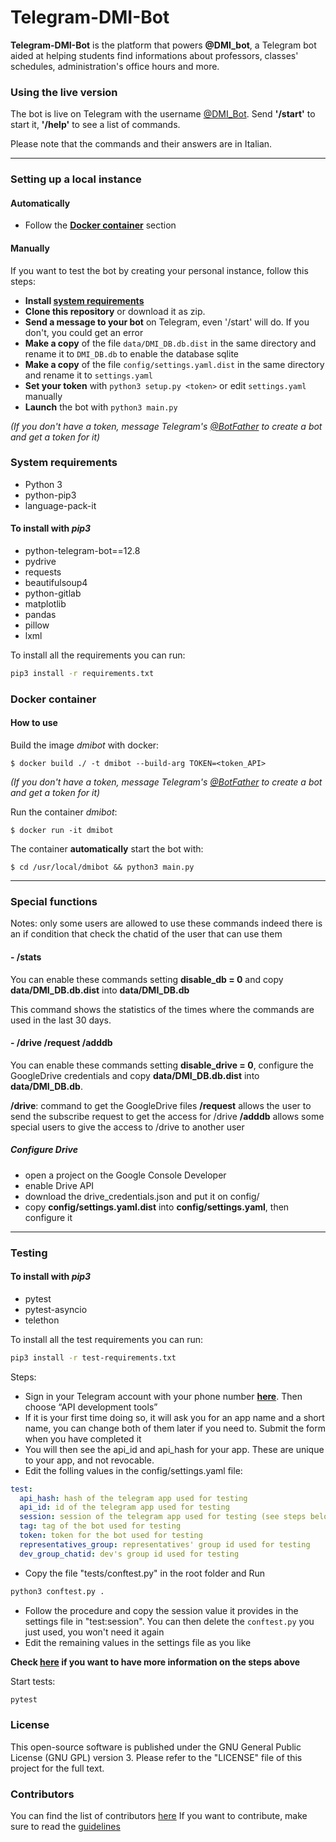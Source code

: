 # Telegram-DMI-Bot

**Telegram-DMI-Bot** is the platform that powers **@DMI_bot**, a Telegram bot aided at helping students find informations about professors, classes' schedules, administration's office hours and more.

### Using the live version

The bot is live on Telegram with the username [@DMI_Bot](https://telegram.me/DMI_Bot).
Send **'/start'** to start it, **'/help'** to see a list of commands.

Please note that the commands and their answers are in Italian.

---

### Setting up a local instance

#### Automatically

- Follow the [**Docker container**](##Docker-container) section

#### Manually

If you want to test the bot by creating your personal instance, follow this steps:

- **Install [system requirements](#System-requirements)**
- **Clone this repository** or download it as zip.
- **Send a message to your bot** on Telegram, even '/start' will do. If you don't, you could get an error
- **Make a copy** of the file `data/DMI_DB.db.dist` in the same directory and rename it to `DMI_DB.db` to enable the database sqlite
- **Make a copy** of the file `config/settings.yaml.dist` in the same directory and rename it to `settings.yaml`
- **Set your token** with `python3 setup.py <token>` or edit `settings.yaml` manually
- **Launch** the bot with `python3 main.py`

_(If you don't have a token, message Telegram's [@BotFather](http://telegram.me/Botfather) to create a bot and get a token for it)_

### System requirements

- Python 3
- python-pip3
- language-pack-it

#### To install with _pip3_

- python-telegram-bot==12.8
- pydrive
- requests
- beautifulsoup4
- python-gitlab
- matplotlib
- pandas
- pillow
- lxml

To install all the requirements you can run:

```bash
pip3 install -r requirements.txt
```

### Docker container

#### How to use

Build the image _dmibot_ with docker:

```
$ docker build ./ -t dmibot --build-arg TOKEN=<token_API>
```

_(If you don't have a token, message Telegram's [@BotFather](http://telegram.me/Botfather) to create a bot and get a token for it)_

Run the container _dmibot_:

```
$ docker run -it dmibot
```

The container **automatically** start the bot with:

```
$ cd /usr/local/dmibot && python3 main.py
```

---

### Special functions

Notes: only some users are allowed to use these commands indeed there is an if condition that check the chatid of the user that can use them

#### - /stats

You can enable these commands setting **disable_db = 0** and copy **data/DMI_DB.db.dist** into **data/DMI_DB.db**

This command shows the statistics of the times where the commands are used in the last 30 days.

#### - /drive /request /adddb

You can enable these commands setting **disable_drive = 0**, configure the GoogleDrive credentials and copy **data/DMI_DB.db.dist** into **data/DMI_DB.db**.

**/drive**: command to get the GoogleDrive files
**/request** allows the user to send the subscribe request to get the access for /drive
**/adddb** allows some special users to give the access to /drive to another user

##### **Configure Drive**

- open a project on the Google Console Developer
- enable Drive API
- download the drive_credentials.json and put it on config/
- copy **config/settings.yaml.dist** into **config/settings.yaml**, then configure it

---

### Testing

#### To install with _pip3_

- pytest
- pytest-asyncio
- telethon

To install all the test requirements you can run:

```bash
pip3 install -r test-requirements.txt
```

Steps:

- Sign in your Telegram account with your phone number **[here](https://my.telegram.org/auth)**. Then choose “API development tools”
- If it is your first time doing so, it will ask you for an app name and a short name, you can change both of them later if you need to. Submit the form when you have completed it
- You will then see the api_id and api_hash for your app. These are unique to your app, and not revocable.
- Edit the folling values in the config/settings.yaml file:

```yaml
test:
  api_hash: hash of the telegram app used for testing
  api_id: id of the telegram app used for testing
  session: session of the telegram app used for testing (see steps below)
  tag: tag of the bot used for testing
  token: token for the bot used for testing
  representatives_group: representatives' group id used for testing
  dev_group_chatid: dev's group id used for testing
```

- Copy the file "tests/conftest.py" in the root folder and Run

```bash
python3 conftest.py .
```

- Follow the procedure and copy the session value it provides in the settings file in "test:session". You can then delete the `conftest.py` you just used, you won't need it again
- Edit the remaining values in the settings file as you like

**Check [here](https://dev.to/blueset/how-to-write-integration-tests-for-a-telegram-bot-4c0e) if you want to have more information on the steps above**

Start tests:

```bash
pytest
```

### License

This open-source software is published under the GNU General Public License (GNU GPL) version 3. Please refer to the "LICENSE" file of this project for the full text.

### Contributors

You can find the list of contributors [here](CONTRIBUTORS.md)
If you want to contribute, make sure to read the [guidelines](CONTRIBUTING.md)
